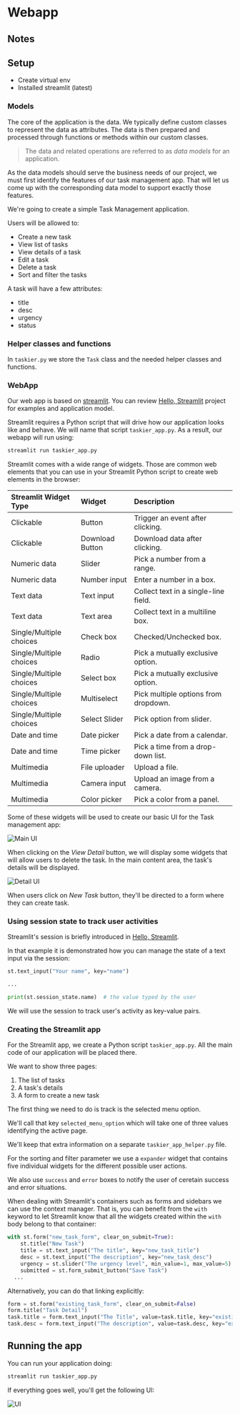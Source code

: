 # Webapp

## Notes

## Setup

+ Create virtual env
+ Installed streamlit (latest)

### Models

The core of the application is the data. We typically define custom classes to represent the data as attributes. The data is then prepared and processed through functions or methods within our custom classes.

> The data and related operations are referred to as *data models* for an application.

As the data models should serve the business needs of our project, we must first identify the features of our task management app. That will let us come up with the corresponding data model to support exactly those features.

We're going to create a simple Task Management application.

Users will be allowed to:
+ Create a new task
+ View list of tasks
+ View details of a task
+ Edit a task
+ Delete a task
+ Sort and filter the tasks

A task will have a few attributes:
+ title
+ desc
+ urgency
+ status

### Helper classes and functions

In `taskier.py` we store the `Task` class and the needed helper classes and functions.

### WebApp

Our web app is based on [streamlit](https://github.com/streamlit/streamlit). You can review [Hello, Streamlit](../08_hello-streamlit/) project for examples and application model.

Streamlit requires a Python script that will drive how our application looks like and behave. We will name that script `taskier_app.py`. As a result, our webapp will run using:

```bash
streamlit run taskier_app.py
```

Streamlit comes with a wide range of widgets. Those are common web elements that you can use in your Streamlit Python script to create web elements in the browser:

| Streamlit Widget Type | Widget | Description |
| :-------------------- | :----- | :---------- |
| Clickable | Button | Trigger an event after clicking. |
| Clickable | Download Button | Download data after clicking. |
| Numeric data | Slider | Pick a number from a range. |
| Numeric data | Number input | Enter a number in a box. |
| Text data | Text input | Collect text in a single-line field. |
| Text data | Text area | Collect text in a multiline box. |
| Single/Multiple choices | Check box | Checked/Unchecked box. |
| Single/Multiple choices | Radio | Pick a mutually exclusive option. |
| Single/Multiple choices | Select box | Pick a mutually exclusive option. |
| Single/Multiple choices | Multiselect | Pick multiple options from dropdown. |
| Single/Multiple choices | Select Slider | Pick option from slider. |
| Date and time | Date picker | Pick a date from a calendar. |
| Date and time | Time picker | Pick a time from a drop-down list. |
| Multimedia | File uploader | Upload a file. |
| Multimedia | Camera input | Upload an image from a camera. |
| Multimedia | Color picker | Pick a color from a panel. |

Some of these widgets will be used to create our basic UI for the Task management app:

![Main UI](pics/main-ui.png)

When clicking on the *View Detail* button, we will display some widgets that will allow users to delete the task. In the main content area, the task's details will be displayed.

![Detail UI](pics/detail-ui.png)

When users click on *New Task* button, they'll be directed to a form where they can create task.

### Using session state to track user activities

Streamlit's session is briefly introduced in [Hello, Streamlit](../08_hello-streamlit/README.md#text-input).

In that example it is demonstrated how you can manage the state of a text input via the session:

```python
st.text_input("Your name", key="name")

...

print(st.session_state.name)  # the value typed by the user
```

We will use the session to track user's activity as key-value pairs.

### Creating the Streamlit app

For the Streamlit app, we create a Python script `taskier_app.py`. All the main code of our application will be placed there.

We want to show three pages:
1. The list of tasks
2. A task's details
3. A form to create a new task

The first thing we need to do is track is the selected menu option.

We'll call that key `selected_menu_option` which will take one of three values identifying the active page.

We'll keep that extra information on a separate `taskier_app_helper.py` file.

For the sorting and filter parameter we use a `expander` widget that contains five individual widgets for the different possible user actions.

We also use `success` and `error` boxes to notify the user of ceretain success and error situations.

When dealing with Streamlit's containers such as forms and sidebars we can use the context manager. That is, you can benefit from the `with` keyword to let Streamlit know that all the widgets created within the `with` body belong to that container:

```python
with st.form("new_task_form", clear_on_submit=True):
    st.title("New Task")
    title = st.text_input("The title", key="new_task_title")
    desc = st.text_input("The description", key="new_task_desc")
    urgency = st.slider("The urgency level", min_value=1, max_value=5)
    submitted = st.form_submit_button("Save Task")
  ...
```

Alternatively, you can do that linking explicitly:

```python
form = st.form("existing_task_form", clear_on_submit=False)
form.title("Task Detail")
task.title = form.text_input("The Title", value=task.title, key="existing_task_title")
task.desc = form.text_input("The description", value=task.desc, key="existing_task_desc")

```

## Running the app

You can run your application doing:

```bash
streamlit run taskier_app.py
```

If everything goes well, you'll get the following UI:

![UI](pics/final-ui.png)